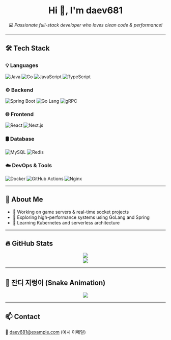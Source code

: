 <h1 align="center">Hi 👋, I'm daev681</h1>
<p align="center">
  <em>💻 Passionate full-stack developer who loves clean code & performance!</em>
</p>

---

## 🛠️ Tech Stack

### 💡 Languages
![Java](https://img.shields.io/badge/Java-007396?style=flat&logo=java&logoColor=white)
![Go](https://img.shields.io/badge/Go-00ADD8?style=flat&logo=go&logoColor=white)
![JavaScript](https://img.shields.io/badge/JavaScript-F7DF1E?style=flat&logo=javascript&logoColor=black)
![TypeScript](https://img.shields.io/badge/TypeScript-3178C6?style=flat&logo=typescript&logoColor=white)

### ⚙️ Backend
![Spring Boot](https://img.shields.io/badge/Spring_Boot-6DB33F?style=flat&logo=spring-boot&logoColor=white)
![Go Lang](https://img.shields.io/badge/Go_Lang-00ADD8?style=flat&logo=go&logoColor=white)
![gRPC](https://img.shields.io/badge/gRPC-4285F4?style=flat&logo=grpc&logoColor=white)

### 🌐 Frontend
![React](https://img.shields.io/badge/React-61DAFB?style=flat&logo=react&logoColor=black)
![Next.js](https://img.shields.io/badge/Next.js-000000?style=flat&logo=nextdotjs&logoColor=white)

### 🛢️ Database
![MySQL](https://img.shields.io/badge/MySQL-4479A1?style=flat&logo=mysql&logoColor=white)
![Redis](https://img.shields.io/badge/Redis-DC382D?style=flat&logo=redis&logoColor=white)

### ☁️ DevOps & Tools
![Docker](https://img.shields.io/badge/Docker-2496ED?style=flat&logo=docker&logoColor=white)
![GitHub Actions](https://img.shields.io/badge/GitHub_Actions-2088FF?style=flat&logo=github-actions&logoColor=white)
![Nginx](https://img.shields.io/badge/Nginx-009639?style=flat&logo=nginx&logoColor=white)

---

## 🧠 About Me
- 🔭 Working on game servers & real-time socket projects  
- 🚀 Exploring high-performance systems using GoLang and Spring  
- 🌱 Learning Kubernetes and serverless architecture  

---

## 🔥 GitHub Stats

<p align="center">
  <img src="https://github-readme-stats.vercel.app/api?username=daev681&show_icons=true&theme=radical" />
  <br>
  <img src="https://github-readme-stats.vercel.app/api/top-langs/?username=daev681&layout=compact&theme=radical" />
</p>

---

## 🐍 잔디 지렁이 (Snake Animation)

<p align="center">
  <img src="https://github.com/daev681/daev681/blob/output/github-contribution-grid-snake.svg" />
</p>

---

## 📫 Contact
📧 daev681@example.com (예시 이메일)
